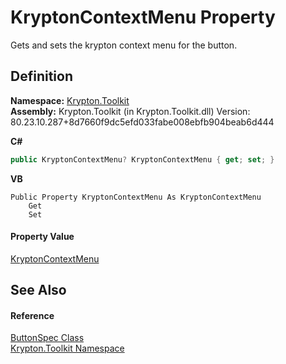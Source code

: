 # KryptonContextMenu Property


Gets and sets the krypton context menu for the button.



## Definition
**Namespace:** <a href="79d2eac2-21f4-54ff-7552-b20c33c30600.md">Krypton.Toolkit</a>  
**Assembly:** Krypton.Toolkit (in Krypton.Toolkit.dll) Version: 80.23.10.287+8d7660f9dc5efd033fabe008ebfb904beab6d444

**C#**
``` C#
public KryptonContextMenu? KryptonContextMenu { get; set; }
```
**VB**
``` VB
Public Property KryptonContextMenu As KryptonContextMenu
	Get
	Set
```



#### Property Value
<a href="be1800e7-d2d1-ad14-d15d-ac42eaa8392b.md">KryptonContextMenu</a>

## See Also


#### Reference
<a href="5c226624-9ac8-d7c9-8a8d-31d5ff115dbd.md">ButtonSpec Class</a>  
<a href="79d2eac2-21f4-54ff-7552-b20c33c30600.md">Krypton.Toolkit Namespace</a>  
